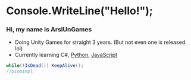 # Console.WriteLine("Hello!");

### Hi, my name is ArslUnGames
- Doing Unity Games for straight 3 years. (But not even one is released lol)
- Currently learning C#, [Python](https://www.google.com/search?q=Down+syndrome), [JavaScript](https://shitcode.net/best/language/javascript)
```c#
while(!IsDead()) KeepAlive();
//piopimpl
```
